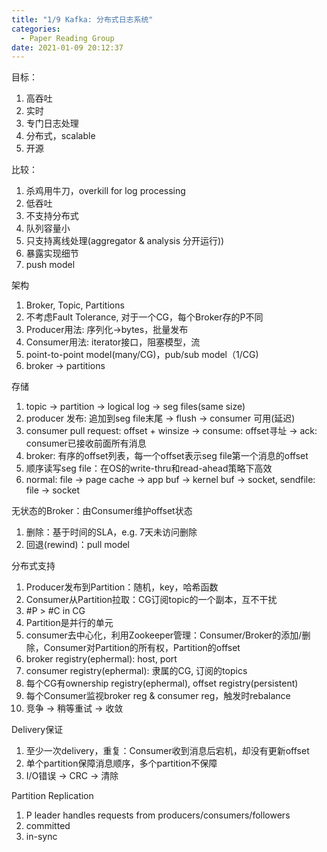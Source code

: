 ```yaml
---
title: "1/9 Kafka: 分布式日志系统"
categories:
  - Paper Reading Group
date: 2021-01-09 20:12:37
---
```


目标：
1. 高吞吐
2. 实时
3. 专门日志处理 
4. 分布式，scalable
5. 开源

比较：
1. 杀鸡用牛刀，overkill for log processing
2. 低吞吐
3. 不支持分布式
4. 队列容量小
5. 只支持离线处理(aggregator & analysis 分开运行))
6. 暴露实现细节
7. push model

架构
1. Broker, Topic, Partitions
1. 不考虑Fault Tolerance, 对于一个CG，每个Broker存的P不同
1. Producer用法: 序列化->bytes，批量发布
2. Consumer用法: iterator接口，阻塞模型，流
3. point-to-point model(many/CG)，pub/sub model（1/CG)
4. broker -> partitions

存储
1. topic -> partition -> logical log -> seg files(same size)
2. producer 发布: 追加到seg file末尾 -> flush -> consumer 可用(延迟)
3. consumer pull request: offset + winsize -> consume: offset寻址 -> ack: consumer已接收前面所有消息
4. broker: 有序的offset列表，每一个offset表示seg file第一个消息的offset
5. 顺序读写seg file：在OS的write-thru和read-ahead策略下高效
6. normal: file -> page cache -> app buf -> kernel buf -> socket, sendfile: file -> socket

无状态的Broker：由Consumer维护offset状态
1. 删除：基于时间的SLA，e.g. 7天未访问删除
2. 回退(rewind)：pull model

分布式支持
1. Producer发布到Partition：随机，key，哈希函数
2. Consumer从Partition拉取：CG订阅topic的一个副本，互不干扰
3. #P > #C in CG
4. Partition是并行的单元
5. consumer去中心化，利用Zookeeper管理：Consumer/Broker的添加/删除，Consumer对Partition的所有权，Partition的offset
6. broker registry(ephermal): host, port
7. consumer registry(ephermal): 隶属的CG, 订阅的topics
8. 每个CG有ownership registry(ephermal), offset registry(persistent)
9. 每个Consumer监视broker reg & consumer reg，触发时rebalance
10. 竞争 -> 稍等重试 -> 收敛

Delivery保证
1. 至少一次delivery，重复：Consumer收到消息后宕机，却没有更新offset
2. 单个partition保障消息顺序，多个partition不保障
3. I/O错误 -> CRC -> 清除


Partition Replication
1. P leader handles requests from producers/consumers/followers
2. committed
3. in-sync
